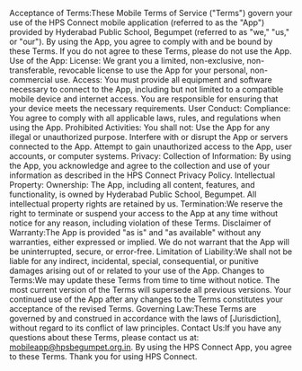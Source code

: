 Acceptance of Terms:These Mobile Terms of Service ("Terms") govern your use of the HPS Connect mobile application (referred to as the "App") provided by Hyderabad Public School, Begumpet (referred to as "we," "us," or "our"). By using the App, you agree to comply with and be bound by these Terms. If you do not agree to these Terms, please do not use the App.
Use of the App:
License: We grant you a limited, non-exclusive, non-transferable, revocable license to use the App for your personal, non-commercial use.
Access: You must provide all equipment and software necessary to connect to the App, including but not limited to a compatible mobile device and internet access. You are responsible for ensuring that your device meets the necessary requirements.
User Conduct:
Compliance: You agree to comply with all applicable laws, rules, and regulations when using the App.
Prohibited Activities: You shall not:
Use the App for any illegal or unauthorized purpose.
Interfere with or disrupt the App or servers connected to the App.
Attempt to gain unauthorized access to the App, user accounts, or computer systems.
Privacy:
Collection of Information: By using the App, you acknowledge and agree to the collection and use of your information as described in the HPS Connect Privacy Policy.
Intellectual Property:
Ownership: The App, including all content, features, and functionality, is owned by Hyderabad Public School, Begumpet. All intellectual property rights are retained by us.
Termination:We reserve the right to terminate or suspend your access to the App at any time without notice for any reason, including violation of these Terms.
Disclaimer of Warranty:The App is provided "as is" and "as available" without any warranties, either expressed or implied. We do not warrant that the App will be uninterrupted, secure, or error-free.
Limitation of Liability:We shall not be liable for any indirect, incidental, special, consequential, or punitive damages arising out of or related to your use of the App.
Changes to Terms:We may update these Terms from time to time without notice. The most current version of the Terms will supersede all previous versions. Your continued use of the App after any changes to the Terms constitutes your acceptance of the revised Terms.
Governing Law:These Terms are governed by and construed in accordance with the laws of [Jurisdiction], without regard to its conflict of law principles.
Contact Us:If you have any questions about these Terms, please contact us at: mobileapp@hpsbegumpet.org.in.
By using the HPS Connect App, you agree to these Terms. Thank you for using HPS Connect.